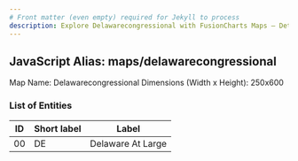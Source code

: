 ```yaml
---
# Front matter (even empty) required for Jekyll to process
description: Explore Delawarecongressional with FusionCharts Maps – Detailed features for seamless integration. Try now & enhance your data visualization today! 
---
```


## JavaScript Alias: maps/delawarecongressional

Map Name: Delawarecongressional
Dimensions (Width x Height): 250x600





### List of Entities

ID | Short label | Label
---|---|---|
00|DE|Delaware At Large

